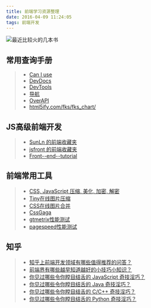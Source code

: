 ```yaml
---
title: 前端学习资源整理
date: 2016-04-09 11:24:05
tags: 前端开发
---
```


![最近比较火的几本书](rm.jpg)

## 常用查询手册
> * [Can I use](http://caniuse.com/)
> * [DevDocs](http://devdocs.io/)
> * [DevTools](https://developers.google.com/chrome-developer-tools/?hl=zh-CN)
> * [导航](http://whycss.com/)
> * [OverAPI](http://overapi.com/)
> * [html5ify.com/fks/fks_chart/](http://html5ify.com/fks/fks_chart/)

<!--more-->

## JS高级前端开发
> * [SunLn 的前端收藏夹](https://github.com/SunLn/SunLn-F2E-Bookmarks)
> * [jsfront 的前端收藏夹](https://github.com/jsfront)
> * [Front--end--tutorial](https://github.com/MoonYaph/Front--end--tutorial)


## 前端常用工具
> * [CSS, JavaScript 压缩, 美化, 加密, 解密](http://tool.css-js.com/)
> * [Tiny在线图片压缩](https://tinypng.com/)
> * [CSS在线图片合并](http://spritegen.website-performance.org/)
> * [CssGaga](http://www.99css.com/cssgaga/)
> * [gtmetrix性能测试](https://gtmetrix.com/)
> * [pagespeed性能测试](https://developers.google.com/speed/pagespeed/insights/)

## 知乎
> * [知乎上前端开发领域有哪些值得推荐的问答？](http://www.zhihu.com/question/20246142)
> * [前端界有哪些越早知道越好的小技巧小知识？](https://www.zhihu.com/question/43687153)
> * [你见过哪些令你瞠目结舌的 JavaScript 奇技淫巧？](https://www.zhihu.com/question/37904806)
> * [你见过哪些令你瞠目结舌的 Java 奇技淫巧？](https://www.zhihu.com/question/37760140)
> * [你见过哪些令你瞠目结舌的 C/C++ 奇技淫巧？](https://www.zhihu.com/question/37692782)
> * [你见过哪些令你瞠目结舌的 Python 奇技淫巧？](https://www.zhihu.com/question/37904398)

